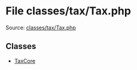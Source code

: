 File classes/tax/Tax.php
=========

Source: [classes/tax/Tax.php](https://github.com/PrestaShop/PrestaShop/blob/1.6.0.3/classes/tax/Tax.php)


Classes
-------

* [TaxCore](class.TaxCore.md)

